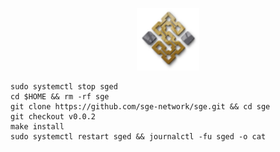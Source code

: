 <p align="center">
  <img height="100" height="auto" src="https://raw.githubusercontent.com/Nodeist/Kurulumlar/main/logos/sge.png">
</p>

```
sudo systemctl stop sged
cd $HOME && rm -rf sge
git clone https://github.com/sge-network/sge.git && cd sge
git checkout v0.0.2
make install
sudo systemctl restart sged && journalctl -fu sged -o cat
```
